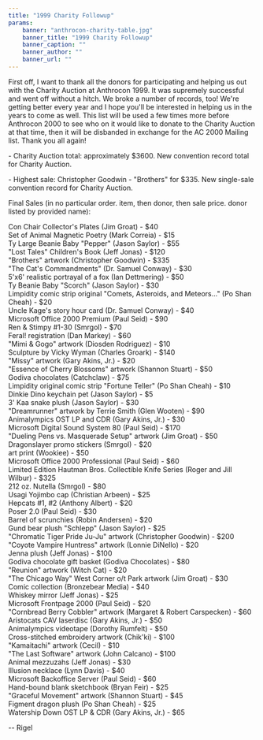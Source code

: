 ```yaml
---
title: "1999 Charity Followup"
params:
    banner: "anthrocon-charity-table.jpg"
    banner_title: "1999 Charity Followup"
    banner_caption: ""
    banner_author: ""
    banner_url: ""
---
```


First off, I want to thank all the donors for participating and helping us out with the Charity Auction at Anthrocon 1999. It was supremely successful and went off without a hitch. We broke a number of records, too! We're getting better every year and I hope you'll be interested in helping us in the years to come as well. This list will be used a few times more before Anthrocon 2000 to see who on it would like to donate to the Charity Auction at that time, then it will be disbanded in exchange for the AC 2000 Mailing list. Thank you all again!

\- Charity Auction total: approximately $3600. New convention record total for Charity Auction.

\- Highest sale: Christopher Goodwin - "Brothers" for $335. New single-sale convention record for Charity Auction.

Final Sales (in no particular order. item, then donor, then sale price. donor listed by provided name):

Con Chair Collector's Plates (Jim Groat) - $40<br>
Set of Animal Magnetic Poetry (Mark Correia) - $15<br>
Ty Large Beanie Baby "Pepper" (Jason Saylor) - $55<br>
"Lost Tales" Children's Book (Jeff Jonas) - $120<br>
"Brothers" artwork (Christopher Goodwin) - $335<br>
"The Cat's Commandments" (Dr. Samuel Conway) - $30<br>
5'x6' realistic portrayal of a fox (Ian Dettmering) - $50<br>
Ty Beanie Baby "Scorch" (Jason Saylor) - $30<br>
Limpidity comic strip original "Comets, Asteroids, and Meteors..." (Po Shan Cheah) - $20<br>
Uncle Kage's story hour card (Dr. Samuel Conway) - $40<br>
Microsoft Office 2000 Premium (Paul Seid) - $90<br>
Ren & Stimpy #1-30 (Smrgol) - $70<br>
Feral! registration (Dan Markey) - $60<br>
"Mimi & Gogo" artwork (Diosden Rodriguez) - $10<br>
Sculpture by Vicky Wyman (Charles Groark) - $140<br>
"Missy" artwork (Gary Akins, Jr.) - $20<br>
"Essence of Cherry Blossoms" artwork (Shannon Stuart) - $50<br>
Godiva chocolates (Catchclaw) - $75<br>
Limpidity original comic strip "Fortune Teller" (Po Shan Cheah) - $10<br>
Dinkie Dino keychain pet (Jason Saylor) - $5<br>
3' Kaa snake plush (Jason Saylor) - $30<br>
"Dreamrunner" artwork by Terrie Smith (Glen Wooten) - $90<br>
Animalympics OST LP and CDR (Gary Akins, Jr.) - $30<br>
Microsoft Digital Sound System 80 (Paul Seid) - $170<br>
"Dueling Pens vs. Masquerade Setup" artwork (Jim Groat) - $50<br>
Dragonslayer promo stickers (Smrgol) - $20<br>
art print (Wookiee) - $50<br>
Microsoft Office 2000 Professional (Paul Seid) - $60<br>
Limited Edition Hautman Bros. Collectible Knife Series (Roger and Jill Wilbur) - $325<br>
212 oz. Nutella (Smrgol) - $80<br>
Usagi Yojimbo cap (Christian Arbeen) - $25<br>
Hepcats #1, #2 (Anthony Albert) - $20<br>
Poser 2.0 (Paul Seid) - $30<br>
Barrel of scrunchies (Robin Andersen) - $20<br>
Gund bear plush "Schlepp" (Jason Saylor) - $25<br>
"Chromatic Tiger Pride Ju-Ju" artwork (Christopher Goodwin) - $200<br>
"Coyote Vampire Huntress" artwork (Lonnie DiNello) - $20<br>
Jenna plush (Jeff Jonas) - $100<br>
Godiva chocolate gift basket (Godiva Chocolates) - $80<br>
"Reunion" artwork (Witch Cat) - $20<br>
"The Chicago Way" West Corner o/t Park artwork (Jim Groat) - $30<br>
Comic collection (Bronzebear Media) - $40<br>
Whiskey mirror (Jeff Jonas) - $25<br>
Microsoft Frontpage 2000 (Paul Seid) - $20<br>
"Cornbread Berry Cobbler" artwork (Margaret & Robert Carspecken) - $60<br>
Aristocats CAV laserdisc (Gary Akins, Jr.) - $50<br>
Animalympics videotape (Dorothy Rumfelt) - $50<br>
Cross-stitched embroidery artwork (Chik'ki) - $100<br>
"Kamaitachi" artwork (Cecil) - $10<br>
"The Last Software" artwork (John Calcano) - $100<br>
Animal mezzuzahs (Jeff Jonas) - $30<br>
Illusion necklace (Lynn Davis) - $40<br>
Microsoft Backoffice Server (Paul Seid) - $60<br>
Hand-bound blank sketchbook (Bryan Feir) - $25<br>
"Graceful Movement" artwork (Shannon Stuart) - $45<br>
Figment dragon plush (Po Shan Cheah) - $25<br>
Watership Down OST LP & CDR (Gary Akins, Jr.) - $65

-- Rigel
